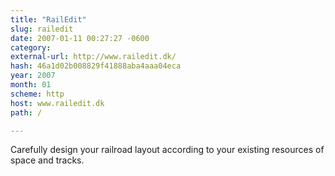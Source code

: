 ```yaml
---
title: "RailEdit"
slug: railedit
date: 2007-01-11 00:27:27 -0600
category: 
external-url: http://www.railedit.dk/
hash: 46a1d02b008829f41888aba4aaa04eca
year: 2007
month: 01
scheme: http
host: www.railedit.dk
path: /

---
```


Carefully design your railroad layout according to your existing resources of space and tracks.
